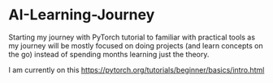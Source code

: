 # AI-Learning-Journey

Starting my journey with PyTorch tutorial to familiar with practical tools as my journey will be mostly focused on doing projects (and learn concepts on the go) instead of spending months learning just the theory.

I am currently on this https://pytorch.org/tutorials/beginner/basics/intro.html

